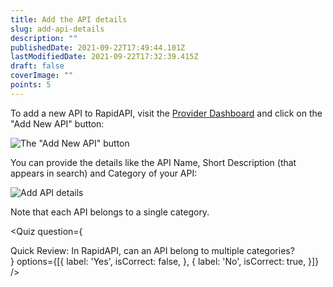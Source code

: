 ```yaml
---
title: Add the API details
slug: add-api-details
description: ""
publishedDate: 2021-09-22T17:49:44.101Z
lastModifiedDate: 2021-09-22T17:32:39.415Z
draft: false
coverImage: ""
points: 5
---
```


To add a new API to RapidAPI, visit the [Provider Dashboard](https://provider.rapidapi.com/?utm_source=guides.rapidapi.com&utm_medium=DevRel&utm_campaign=DevRel) and click on the "Add New API" button:

![The "Add New API" button](https://raw.githubusercontent.com/RapidAPI/DevRel-Stack-Data/dev/learn/courses/learn-rapidapi-hub-provider/images/image1.png "The 'Add New API' button")

You can provide the details like the API Name, Short Description (that appears in search) and Category of your API:

![Add API details](https://raw.githubusercontent.com/RapidAPI/DevRel-Stack-Data/dev/learn/courses/learn-rapidapi-hub-provider/images/image2.png "Add API details")

Note that each API belongs to a single category.

<Quiz
  question={
    <div><span tw="font-semibold">Quick Review:</span> In RapidAPI, can an API belong to multiple categories?</div>
  }
  options={[{
    label: 'Yes',
    isCorrect: false,
  }, {
    label: 'No',
    isCorrect: true,
  }]}
/>
